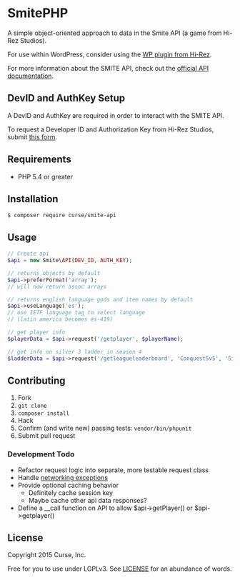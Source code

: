 # SmitePHP

A simple object-oriented approach to data in the Smite API (a game from Hi-Rez Studios).

For use within WordPress, consider using the [WP plugin from Hi-Rez](https://github.com/hirezstudios/smite-api-wp).

For more information about the SMITE API, check out the [official API documentation](https://docs.google.com/document/d/1OFS-3ocSx-1Rvg4afAnEHlT3917MAK_6eJTR6rzr-BM/).

## DevID and AuthKey Setup

A DevID and AuthKey are required in order to interact with the SMITE API.

To request a Developer ID and Authorization Key from Hi-Rez Studios, submit [this form](https://fs12.formsite.com/HiRez/form48/secure_index.html).

## Requirements

* PHP 5.4 or greater

## Installation

```shell
$ composer require curse/smite-api
```

## Usage

```php
// Create api
$api = new Smite\API(DEV_ID, AUTH_KEY);

// returns objects by default
$api->preferFormat('array');
// will now return assoc arrays

// returns english language gods and item names by default
$api->useLanguage('es');
// use IETF language tag to select language
// (latin america becomes es-419)

// get player info
$playerData = $api->request('/getplayer', $playerName);

// get info on silver 3 ladder in season 4
$ladderData = $api->request('/getleagueleaderboard', 'Conquest5v5', 'Silver3', 4);
```

## Contributing

1. Fork
2. `git clone`
3. `composer install`
4. Hack
5. Confirm (and write new) passing tests: `vendor/bin/phpunit`
6. Submit pull request

### Development Todo

* Refactor request logic into separate, more testable request class
* Handle [networking exceptions](http://docs.guzzlephp.org/en/latest/quickstart.html#exceptions)
* Provide optional caching behavior
  * Definitely cache session key
  * Maybe cache other api data responses?
* Define a __call function on API to allow $api->getPlayer() or $api->getplayer()

## License

Copyright 2015 Curse, Inc.

Free for you to use under LGPLv3. See [LICENSE](LICENSE) for an abundance of words.
